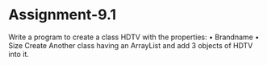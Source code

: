 # Assignment-9.1
Write a program to create a class HDTV with the properties: • Brandname • Size Create Another class having an ArrayList and add 3 objects of HDTV into it.

